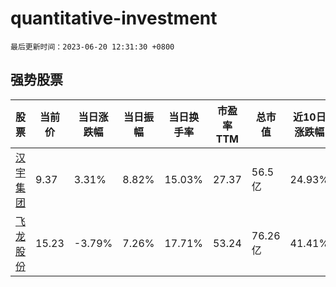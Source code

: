 # quantitative-investment

`最后更新时间：2023-06-20 12:31:30 +0800`

## 强势股票

|股票|当前价|当日涨跌幅|当日振幅|当日换手率|市盈率TTM|总市值|近10日涨跌幅|
|----|----|----|----|----|----|----|----|
|[汉宇集团](https://xueqiu.com/S/SZ300403)|9.37|3.31%|8.82%|15.03%|27.37|56.5亿|24.93%|
|[飞龙股份](https://xueqiu.com/S/SZ002536)|15.23|-3.79%|7.26%|17.71%|53.24|76.26亿|41.41%|
